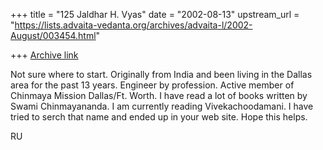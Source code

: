 +++
title = "125 Jaldhar H. Vyas"
date = "2002-08-13"
upstream_url = "https://lists.advaita-vedanta.org/archives/advaita-l/2002-August/003454.html"

+++
[Archive link](https://lists.advaita-vedanta.org/archives/advaita-l/2002-August/003454.html)

Not sure where to start. Originally from India and been living in the
Dallas area for the past 13 years. Engineer by profession. Active member
of Chinmaya Mission Dallas/Ft. Worth. I have read a lot of books written
by Swami Chinmayananda. I am currently reading Vivekachoodamani. I have
tried to serch that name and ended up in your web site. Hope this helps.

 RU

